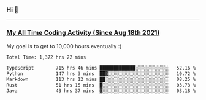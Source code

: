### Hi 🙂

---

### <a href="https://wakatime.com/@Eroxl">My All Time Coding Activity (Since Aug 18th 2021)</a>
My goal is to get to 10,000 hours eventually :)
<!--START_SECTION:waka-->

```txt
Total Time: 1,372 hrs 22 mins

TypeScript        715 hrs 46 mins █████████████░░░░░░░░░░░░   52.16 %
Python            147 hrs 3 mins  ██▓░░░░░░░░░░░░░░░░░░░░░░   10.72 %
Markdown          113 hrs 12 mins ██░░░░░░░░░░░░░░░░░░░░░░░   08.25 %
Rust              51 hrs 15 mins  █░░░░░░░░░░░░░░░░░░░░░░░░   03.73 %
Java              43 hrs 37 mins  ▓░░░░░░░░░░░░░░░░░░░░░░░░   03.18 %
```

<!--END_SECTION:waka-->
